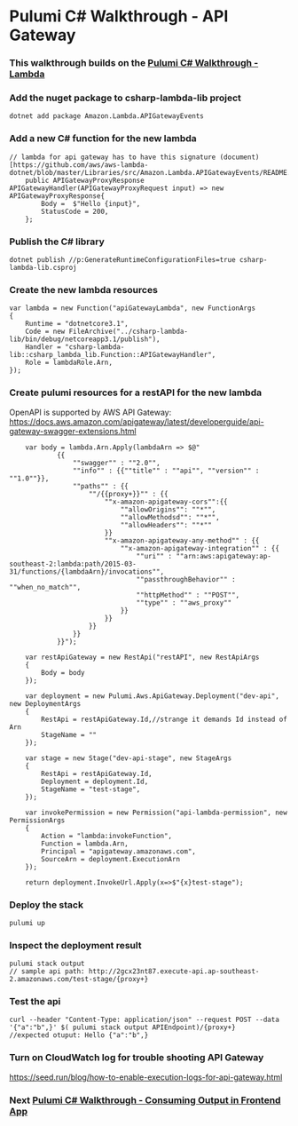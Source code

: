# Pulumi C# Walkthrough - API Gateway

### This walkthrough builds on the [Pulumi C# Walkthrough - Lambda](./readme01-lambda.md)

### Add the nuget package to csharp-lambda-lib project
    dotnet add package Amazon.Lambda.APIGatewayEvents

### Add a new C# function for the new lambda
    // lambda for api gateway has to have this signature (document)[https://github.com/aws/aws-lambda-dotnet/blob/master/Libraries/src/Amazon.Lambda.APIGatewayEvents/README.md]
        public APIGatewayProxyResponse  APIGatewayHandler(APIGatewayProxyRequest input) => new APIGatewayProxyResponse{
            Body =  $"Hello {input}",
            StatusCode = 200,
        };

### Publish the C# library
    dotnet publish //p:GenerateRuntimeConfigurationFiles=true csharp-lambda-lib.csproj

### Create the new lambda resources
    var lambda = new Function("apiGatewayLambda", new FunctionArgs
    {
        Runtime = "dotnetcore3.1",
        Code = new FileArchive("../csharp-lambda-lib/bin/debug/netcoreapp3.1/publish"),
        Handler = "csharp-lambda-lib::csharp_lambda_lib.Function::APIGatewayHandler",
        Role = lambdaRole.Arn,
    });
        
### Create pulumi resources for a restAPI for the new lambda
OpenAPI is supported by AWS API Gateway: https://docs.aws.amazon.com/apigateway/latest/developerguide/api-gateway-swagger-extensions.html

        var body = lambda.Arn.Apply(lambdaArn => $@"
                {{
                    ""swagger"" : ""2.0"",
                    ""info"" : {{""title"" : ""api"", ""version"" : ""1.0""}},
                    ""paths"" : {{
                        ""/{{proxy+}}"" : {{
                            ""x-amazon-apigateway-cors"":{{
                                ""allowOrigins"": ""*"",
                                ""allowMethodsd"": ""*"",
                                ""allowHeaders"": ""*""
                            }}
                            ""x-amazon-apigateway-any-method"" : {{
                                ""x-amazon-apigateway-integration"" : {{
                                    ""uri"" : ""arn:aws:apigateway:ap-southeast-2:lambda:path/2015-03-31/functions/{lambdaArn}/invocations"",
                                    ""passthroughBehavior"" : ""when_no_match"",
                                    ""httpMethod"" : ""POST"",
                                    ""type"" : ""aws_proxy""
                                }}
                            }}
                        }}
                    }}
                }}");

        var restApiGateway = new RestApi("restAPI", new RestApiArgs
        {
            Body = body
        });

        var deployment = new Pulumi.Aws.ApiGateway.Deployment("dev-api", new DeploymentArgs
        {
            RestApi = restApiGateway.Id,//strange it demands Id instead of Arn
            StageName = ""
        });

        var stage = new Stage("dev-api-stage", new StageArgs
        {
            RestApi = restApiGateway.Id,
            Deployment = deployment.Id,
            StageName = "test-stage",
        });

        var invokePermission = new Permission("api-lambda-permission", new PermissionArgs
        {
            Action = "lambda:invokeFunction",
            Function = lambda.Arn,
            Principal = "apigateway.amazonaws.com",
            SourceArn = deployment.ExecutionArn
        });

        return deployment.InvokeUrl.Apply(x=>$"{x}test-stage");

### Deploy the stack
    pulumi up

### Inspect the deployment result
    pulumi stack output
    // sample api path: http://2gcx23nt87.execute-api.ap-southeast-2.amazonaws.com/test-stage/{proxy+}

### Test the api
    curl --header "Content-Type: application/json" --request POST --data '{"a":"b",}' $( pulumi stack output APIEndpoint)/{proxy+}
    //expected otuput: Hello {"a":"b",}

### Turn on CloudWatch log for trouble shooting API Gateway
https://seed.run/blog/how-to-enable-execution-logs-for-api-gateway.html
   

### Next [Pulumi C# Walkthrough - Consuming Output in Frontend App](./readme03-consuming-pulumi-output.md)